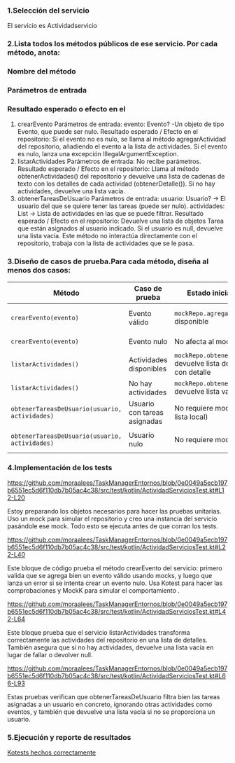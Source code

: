 ### 1.Selección del servicio
El servicio es Actividadservicio 

### 2.Lista todos los métodos públicos de ese servicio. Por cada método, anota:
### Nombre del método
### Parámetros de entrada
### Resultado esperado o efecto en el 

1. crearEvento
Parámetros de entrada:
evento: Evento? -Un objeto de tipo Evento, que puede ser nulo.
Resultado esperado / Efecto en el repositorio:
Si el evento no es nulo, se llama al método agregarActividad del repositorio, añadiendo el evento a la lista de actividades.
Si el evento es nulo, lanza una excepción IllegalArgumentException.
2. listarActividades
Parámetros de entrada:
No recibe parámetros.
Resultado esperado / Efecto en el repositorio:
Llama al método obtenerActividades() del repositorio y devuelve una lista de cadenas de texto con los detalles de cada actividad (obtenerDetalle()).
Si no hay actividades, devuelve una lista vacía.
3. obtenerTareasDeUsuario
Parámetros de entrada:
usuario: Usuario? → El usuario del que se quiere tener las tareas (puede ser nulo).
actividades: List<Actividad> → Lista de actividades en las que se puede filtrar.
Resultado esperado / Efecto en el repositorio:
Devuelve una lista de objetos Tarea que están asignados al usuario indicado.
Si el usuario es null, devuelve una lista vacía.
Este método no interactúa directamente con el repositorio, trabaja con la lista de actividades que se le pasa.

### 3.Diseño de casos de prueba.Para cada método, diseña al menos dos casos:

| Método                                         | Caso de prueba               | Estado inicial del mock                                                     | Acción                                                                   | Resultado esperado                                     |
| ---------------------------------------------- | ---------------------------- | --------------------------------------------------------------------------- | ------------------------------------------------------------------------ | ------------------------------------------------------ |
| `crearEvento(evento)`                          | Evento válido                | `mockRepo.agregarActividad()` disponible                                    | Llamar a `crearEvento(evento)`                                           | Evento agregado al repositorio, mismo objeto retornado |
| `crearEvento(evento)`                          | Evento nulo                  | No afecta al mock                                                           | Llamar a `crearEvento(null)`                                             | Lanza `IllegalArgumentException`                       |
| `listarActividades()`                          | Actividades disponibles      | `mockRepo.obtenerActividades()` devuelve lista de 2 actividades con detalle | Llamar a `listarActividades()`                                           | Lista con 2 strings devuelta con los detalles          |
| `listarActividades()`                          | No hay actividades           | `mockRepo.obtenerActividades()` devuelve lista vacía                        | Llamar a `listarActividades()`                                           | Devuelve lista vacía                                   |
| `obtenerTareasDeUsuario(usuario, actividades)` | Usuario con tareas asignadas | No requiere mock directo (usa lista local)                                  | Llamar a `obtenerTareasDeUsuario(usuario, lista con 2 tareas asignadas)` | Devuelve lista con esas 2 tareas                       |
| `obtenerTareasDeUsuario(usuario, actividades)` | Usuario nulo                 | No requiere mock directo                                                    | Llamar a `obtenerTareasDeUsuario(null, lista con 1 tarea)`               | Devuelve lista vacía                                   |


### 4.Implementación de los tests

https://github.com/moraalees/TaskManagerEntornos/blob/0e0049a5ecb197b6551ec5d6f110db7b05ac4c38/src/test/kotlin/ActividadServiciosTest.kt#L12-L20

Estoy preparando los objetos necesarios para hacer las pruebas unitarias. Uso un mock para simular el repositorio y creo una instancia del servicio pasándole ese mock. Todo esto se ejecuta antes de que corran los tests.


https://github.com/moraalees/TaskManagerEntornos/blob/0e0049a5ecb197b6551ec5d6f110db7b05ac4c38/src/test/kotlin/ActividadServiciosTest.kt#L22-L40

Este bloque de código prueba el método crearEvento del servicio: primero valida que se agrega bien un evento válido usando mocks, y luego que lanza un error si se intenta crear un evento nulo. Usa Kotest para hacer las comprobaciones y MockK para simular el comportamiento .

https://github.com/moraalees/TaskManagerEntornos/blob/0e0049a5ecb197b6551ec5d6f110db7b05ac4c38/src/test/kotlin/ActividadServiciosTest.kt#L42-L64

Este bloque prueba que el servicio listarActividades transforma correctamente las actividades del repositorio en una lista de detalles. También asegura que si no hay actividades, devuelve una lista vacía en lugar de fallar o devolver null.


https://github.com/moraalees/TaskManagerEntornos/blob/0e0049a5ecb197b6551ec5d6f110db7b05ac4c38/src/test/kotlin/ActividadServiciosTest.kt#L66-L93

Estas pruebas verifican que obtenerTareasDeUsuario filtra bien las tareas asignadas a un usuario en concreto, ignorando otras actividades como eventos, y también que devuelve una lista vacía si no se proporciona un usuario.

### 5.Ejecución y reporte de resultados

[Kotests hechos correctamente](https://github.com/moraalees/TaskManagerEntornos/blob/Bruno/images/debug1/kotestHechos.png)

